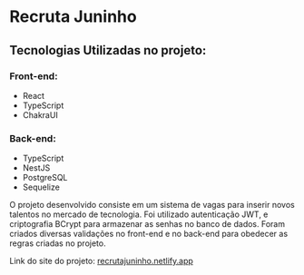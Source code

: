 # Recruta Juninho

## Tecnologias Utilizadas no projeto:

### Front-end:

- React
- TypeScript
- ChakraUI

### Back-end:

- TypeScript
- NestJS
- PostgreSQL
- Sequelize

O projeto desenvolvido consiste em um sistema de vagas para inserir novos talentos no mercado de tecnologia. Foi utilizado
autenticação JWT, e criptografia BCrypt para armazenar as senhas no banco de dados. Foram criados diversas validações no front-end
e no back-end para obedecer as regras criadas no projeto.

Link do site do projeto: [recrutajuninho.netlify.app](recrutajuninho.netlify.app)
